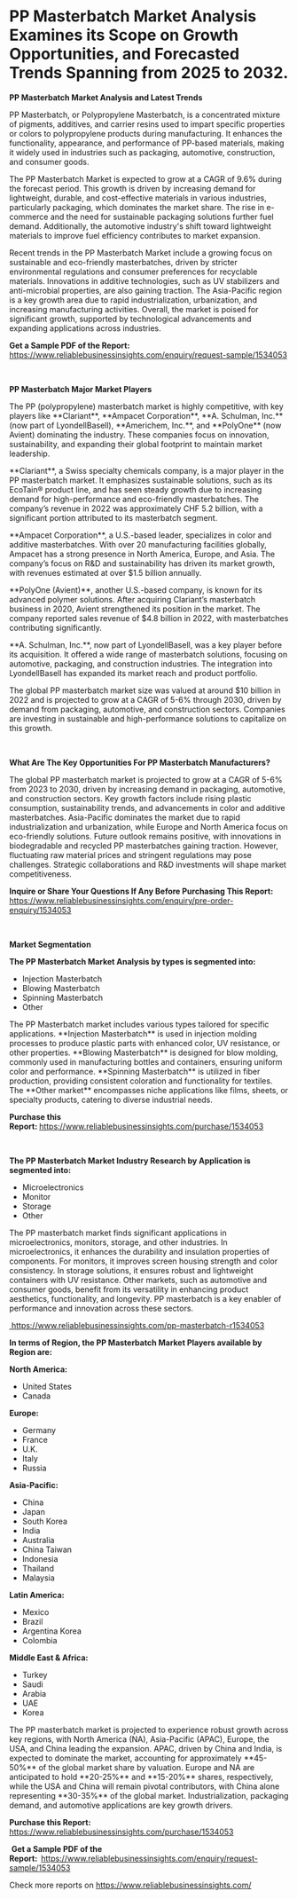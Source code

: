 <p><h1>PP Masterbatch Market Analysis Examines its Scope on Growth Opportunities, and Forecasted Trends Spanning from 2025 to 2032.</h1></p><p><strong>PP Masterbatch Market Analysis and Latest Trends</strong></p>
<p><p>PP Masterbatch, or Polypropylene Masterbatch, is a concentrated mixture of pigments, additives, and carrier resins used to impart specific properties or colors to polypropylene products during manufacturing. It enhances the functionality, appearance, and performance of PP-based materials, making it widely used in industries such as packaging, automotive, construction, and consumer goods.</p><p>The PP Masterbatch Market is expected to grow at a CAGR of 9.6% during the forecast period. This growth is driven by increasing demand for lightweight, durable, and cost-effective materials in various industries, particularly packaging, which dominates the market share. The rise in e-commerce and the need for sustainable packaging solutions further fuel demand. Additionally, the automotive industry's shift toward lightweight materials to improve fuel efficiency contributes to market expansion.</p><p>Recent trends in the PP Masterbatch Market include a growing focus on sustainable and eco-friendly masterbatches, driven by stricter environmental regulations and consumer preferences for recyclable materials. Innovations in additive technologies, such as UV stabilizers and anti-microbial properties, are also gaining traction. The Asia-Pacific region is a key growth area due to rapid industrialization, urbanization, and increasing manufacturing activities. Overall, the market is poised for significant growth, supported by technological advancements and expanding applications across industries.</p></p>
<p><strong>Get a Sample PDF of the Report:&nbsp;</strong> <a href="https://www.reliablebusinessinsights.com/enquiry/request-sample/1534053?utm_campaign=2146&utm_medium=2&utm_source=Github&utm_content=ia&utm_term=26012025&utm_id=pp-masterbatch">https://www.reliablebusinessinsights.com/enquiry/request-sample/1534053</a></p>
<p>&nbsp;</p>
<p><strong>PP Masterbatch Major Market Players</strong></p>
<p><p>The PP (polypropylene) masterbatch market is highly competitive, with key players like **Clariant**, **Ampacet Corporation**, **A. Schulman, Inc.** (now part of LyondellBasell), **Americhem, Inc.**, and **PolyOne** (now Avient) dominating the industry. These companies focus on innovation, sustainability, and expanding their global footprint to maintain market leadership.</p><p>**Clariant**, a Swiss specialty chemicals company, is a major player in the PP masterbatch market. It emphasizes sustainable solutions, such as its EcoTain® product line, and has seen steady growth due to increasing demand for high-performance and eco-friendly masterbatches. The company’s revenue in 2022 was approximately CHF 5.2 billion, with a significant portion attributed to its masterbatch segment.</p><p>**Ampacet Corporation**, a U.S.-based leader, specializes in color and additive masterbatches. With over 20 manufacturing facilities globally, Ampacet has a strong presence in North America, Europe, and Asia. The company’s focus on R&D and sustainability has driven its market growth, with revenues estimated at over $1.5 billion annually.</p><p>**PolyOne (Avient)**, another U.S.-based company, is known for its advanced polymer solutions. After acquiring Clariant’s masterbatch business in 2020, Avient strengthened its position in the market. The company reported sales revenue of $4.8 billion in 2022, with masterbatches contributing significantly.</p><p>**A. Schulman, Inc.**, now part of LyondellBasell, was a key player before its acquisition. It offered a wide range of masterbatch solutions, focusing on automotive, packaging, and construction industries. The integration into LyondellBasell has expanded its market reach and product portfolio.</p><p>The global PP masterbatch market size was valued at around $10 billion in 2022 and is projected to grow at a CAGR of 5-6% through 2030, driven by demand from packaging, automotive, and construction sectors. Companies are investing in sustainable and high-performance solutions to capitalize on this growth.</p></p>
<p>&nbsp;</p>
<p><strong>What Are The Key Opportunities For PP Masterbatch Manufacturers?</strong></p>
<p><p>The global PP masterbatch market is projected to grow at a CAGR of 5-6% from 2023 to 2030, driven by increasing demand in packaging, automotive, and construction sectors. Key growth factors include rising plastic consumption, sustainability trends, and advancements in color and additive masterbatches. Asia-Pacific dominates the market due to rapid industrialization and urbanization, while Europe and North America focus on eco-friendly solutions. Future outlook remains positive, with innovations in biodegradable and recycled PP masterbatches gaining traction. However, fluctuating raw material prices and stringent regulations may pose challenges. Strategic collaborations and R&D investments will shape market competitiveness.</p></p>
<p><strong>Inquire or Share Your Questions If Any Before Purchasing This Report:</strong> <a href="https://www.reliablebusinessinsights.com/enquiry/pre-order-enquiry/1534053?utm_campaign=2146&utm_medium=2&utm_source=Github&utm_content=ia&utm_term=26012025&utm_id=pp-masterbatch">https://www.reliablebusinessinsights.com/enquiry/pre-order-enquiry/1534053</a></p>
<p>&nbsp;</p>
<p><strong>Market Segmentation</strong></p>
<p><strong>The PP Masterbatch Market Analysis by types is segmented into:</strong></p>
<p><ul><li>Injection Masterbatch</li><li>Blowing Masterbatch</li><li>Spinning Masterbatch</li><li>Other</li></ul></p>
<p><p>The PP Masterbatch market includes various types tailored for specific applications. **Injection Masterbatch** is used in injection molding processes to produce plastic parts with enhanced color, UV resistance, or other properties. **Blowing Masterbatch** is designed for blow molding, commonly used in manufacturing bottles and containers, ensuring uniform color and performance. **Spinning Masterbatch** is utilized in fiber production, providing consistent coloration and functionality for textiles. The **Other market** encompasses niche applications like films, sheets, or specialty products, catering to diverse industrial needs.</p></p>
<p><strong>Purchase this Report:&nbsp;</strong><a href="https://www.reliablebusinessinsights.com/purchase/1534053?utm_campaign=2146&utm_medium=2&utm_source=Github&utm_content=ia&utm_term=26012025&utm_id=pp-masterbatch">https://www.reliablebusinessinsights.com/purchase/1534053</a></p>
<p>&nbsp;</p>
<p><strong>The PP Masterbatch Market Industry Research by Application is segmented into:</strong></p>
<p><ul><li>Microelectronics</li><li>Monitor</li><li>Storage</li><li>Other</li></ul></p>
<p><p>The PP masterbatch market finds significant applications in microelectronics, monitors, storage, and other industries. In microelectronics, it enhances the durability and insulation properties of components. For monitors, it improves screen housing strength and color consistency. In storage solutions, it ensures robust and lightweight containers with UV resistance. Other markets, such as automotive and consumer goods, benefit from its versatility in enhancing product aesthetics, functionality, and longevity. PP masterbatch is a key enabler of performance and innovation across these sectors.</p></p>
<p><a href="https://www.reliablebusinessinsights.com/pp-masterbatch-r1534053?utm_campaign=2146&utm_medium=2&utm_source=Github&utm_content=ia&utm_term=26012025&utm_id=pp-masterbatch">&nbsp;https://www.reliablebusinessinsights.com/pp-masterbatch-r1534053</a></p>
<p><strong>In terms of Region, the PP Masterbatch Market Players available by Region are:</strong></p>
<p>
    <p> <strong> North America: </strong>
        <ul>
            <li>United States</li>
            <li>Canada</li>
        </ul>
        </p> 
    <p> <strong> Europe: </strong>
        <ul>
            <li>Germany</li>
            <li>France</li>
            <li>U.K.</li>
            <li>Italy</li>
            <li>Russia</li>
        </ul>
        </p> 
    <p> <strong> Asia-Pacific: </strong>
        <ul>
            <li>China</li>
            <li>Japan</li>
            <li>South Korea</li>
            <li>India</li>
            <li>Australia</li>
            <li>China Taiwan</li>
            <li>Indonesia</li>
            <li>Thailand</li>
            <li>Malaysia</li>
        </ul>
        </p> 
    <p> <strong> Latin America: </strong>
        <ul>
            <li>Mexico</li>
            <li>Brazil</li>
            <li>Argentina Korea</li>
            <li>Colombia</li>
        </ul>
        </p> 
    <p> <strong> Middle East & Africa: </strong>
        <ul>
            <li>Turkey</li>
            <li>Saudi</li>
            <li>Arabia</li>
            <li>UAE</li>
            <li>Korea</li>
        </ul>
    </p>
    </p>
<p><p>The PP masterbatch market is projected to experience robust growth across key regions, with North America (NA), Asia-Pacific (APAC), Europe, the USA, and China leading the expansion. APAC, driven by China and India, is expected to dominate the market, accounting for approximately **45-50%** of the global market share by valuation. Europe and NA are anticipated to hold **20-25%** and **15-20%** shares, respectively, while the USA and China will remain pivotal contributors, with China alone representing **30-35%** of the global market. Industrialization, packaging demand, and automotive applications are key growth drivers.</p></p>
<p><strong>Purchase this Report: </strong><a href="https://www.reliablebusinessinsights.com/purchase/1534053?utm_campaign=2146&utm_medium=2&utm_source=Github&utm_content=ia&utm_term=26012025&utm_id=pp-masterbatch">https://www.reliablebusinessinsights.com/purchase/1534053</a></p>
<p>&nbsp;<strong>Get a Sample PDF of the Report:&nbsp;&nbsp;</strong><a href="https://www.reliablebusinessinsights.com/enquiry/request-sample/1534053?utm_campaign=2146&utm_medium=2&utm_source=Github&utm_content=ia&utm_term=26012025&utm_id=pp-masterbatch">https://www.reliablebusinessinsights.com/enquiry/request-sample/1534053</a></p>
<p><strong></strong></p>
<p>Check more reports on <a href="https://www.reliablebusinessinsights.com/?utm_campaign=2146&utm_medium=2&utm_source=Github&utm_content=ia&utm_term=26012025&utm_id=pp-masterbatch">https://www.reliablebusinessinsights.com/</a></p>